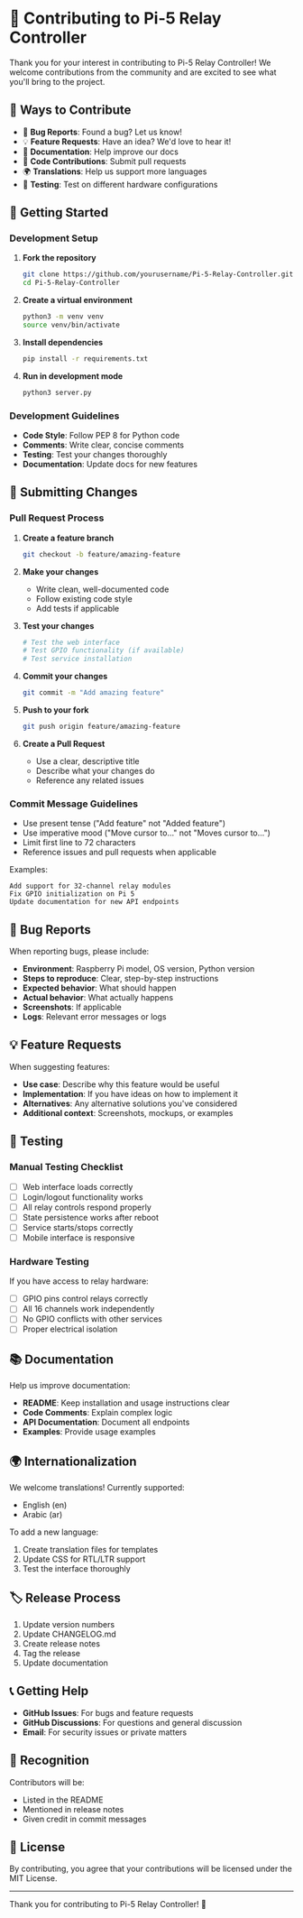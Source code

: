 # 🤝 Contributing to Pi-5 Relay Controller

Thank you for your interest in contributing to Pi-5 Relay Controller! We welcome contributions from the community and are excited to see what you'll bring to the project.

## 🌟 Ways to Contribute

- 🐛 **Bug Reports**: Found a bug? Let us know!
- 💡 **Feature Requests**: Have an idea? We'd love to hear it!
- 📝 **Documentation**: Help improve our docs
- 🔧 **Code Contributions**: Submit pull requests
- 🌍 **Translations**: Help us support more languages
- 🧪 **Testing**: Test on different hardware configurations

## 🚀 Getting Started

### Development Setup

1. **Fork the repository**
   ```bash
   git clone https://github.com/yourusername/Pi-5-Relay-Controller.git
   cd Pi-5-Relay-Controller
   ```

2. **Create a virtual environment**
   ```bash
   python3 -m venv venv
   source venv/bin/activate
   ```

3. **Install dependencies**
   ```bash
   pip install -r requirements.txt
   ```

4. **Run in development mode**
   ```bash
   python3 server.py
   ```

### Development Guidelines

- **Code Style**: Follow PEP 8 for Python code
- **Comments**: Write clear, concise comments
- **Testing**: Test your changes thoroughly
- **Documentation**: Update docs for new features

## 📝 Submitting Changes

### Pull Request Process

1. **Create a feature branch**
   ```bash
   git checkout -b feature/amazing-feature
   ```

2. **Make your changes**
   - Write clean, well-documented code
   - Follow existing code style
   - Add tests if applicable

3. **Test your changes**
   ```bash
   # Test the web interface
   # Test GPIO functionality (if available)
   # Test service installation
   ```

4. **Commit your changes**
   ```bash
   git commit -m "Add amazing feature"
   ```

5. **Push to your fork**
   ```bash
   git push origin feature/amazing-feature
   ```

6. **Create a Pull Request**
   - Use a clear, descriptive title
   - Describe what your changes do
   - Reference any related issues

### Commit Message Guidelines

- Use present tense ("Add feature" not "Added feature")
- Use imperative mood ("Move cursor to..." not "Moves cursor to...")
- Limit first line to 72 characters
- Reference issues and pull requests when applicable

Examples:
```
Add support for 32-channel relay modules
Fix GPIO initialization on Pi 5
Update documentation for new API endpoints
```

## 🐛 Bug Reports

When reporting bugs, please include:

- **Environment**: Raspberry Pi model, OS version, Python version
- **Steps to reproduce**: Clear, step-by-step instructions
- **Expected behavior**: What should happen
- **Actual behavior**: What actually happens
- **Screenshots**: If applicable
- **Logs**: Relevant error messages or logs

## 💡 Feature Requests

When suggesting features:

- **Use case**: Describe why this feature would be useful
- **Implementation**: If you have ideas on how to implement it
- **Alternatives**: Any alternative solutions you've considered
- **Additional context**: Screenshots, mockups, or examples

## 🧪 Testing

### Manual Testing Checklist

- [ ] Web interface loads correctly
- [ ] Login/logout functionality works
- [ ] All relay controls respond properly
- [ ] State persistence works after reboot
- [ ] Service starts/stops correctly
- [ ] Mobile interface is responsive

### Hardware Testing

If you have access to relay hardware:

- [ ] GPIO pins control relays correctly
- [ ] All 16 channels work independently
- [ ] No GPIO conflicts with other services
- [ ] Proper electrical isolation

## 📚 Documentation

Help us improve documentation:

- **README**: Keep installation and usage instructions clear
- **Code Comments**: Explain complex logic
- **API Documentation**: Document all endpoints
- **Examples**: Provide usage examples

## 🌍 Internationalization

We welcome translations! Currently supported:

- English (en)
- Arabic (ar)

To add a new language:

1. Create translation files for templates
2. Update CSS for RTL/LTR support
3. Test the interface thoroughly

## 🏷️ Release Process

1. Update version numbers
2. Update CHANGELOG.md
3. Create release notes
4. Tag the release
5. Update documentation

## 📞 Getting Help

- **GitHub Issues**: For bugs and feature requests
- **GitHub Discussions**: For questions and general discussion
- **Email**: For security issues or private matters

## 🙏 Recognition

Contributors will be:

- Listed in the README
- Mentioned in release notes
- Given credit in commit messages

## 📄 License

By contributing, you agree that your contributions will be licensed under the MIT License.

---

Thank you for contributing to Pi-5 Relay Controller! 🎉
